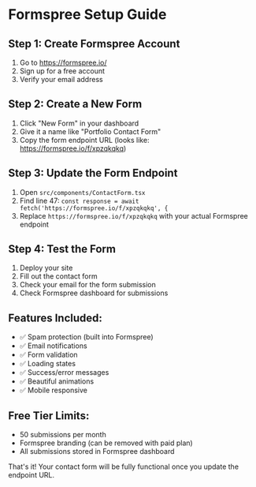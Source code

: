 # Formspree Setup Guide

## Step 1: Create Formspree Account
1. Go to https://formspree.io/
2. Sign up for a free account
3. Verify your email address

## Step 2: Create a New Form
1. Click "New Form" in your dashboard
2. Give it a name like "Portfolio Contact Form"
3. Copy the form endpoint URL (looks like: https://formspree.io/f/xpzqkqkq)

## Step 3: Update the Form Endpoint
1. Open `src/components/ContactForm.tsx`
2. Find line 47: `const response = await fetch('https://formspree.io/f/xpzqkqkq', {`
3. Replace `https://formspree.io/f/xpzqkqkq` with your actual Formspree endpoint

## Step 4: Test the Form
1. Deploy your site
2. Fill out the contact form
3. Check your email for the form submission
4. Check Formspree dashboard for submissions

## Features Included:
- ✅ Spam protection (built into Formspree)
- ✅ Email notifications
- ✅ Form validation
- ✅ Loading states
- ✅ Success/error messages
- ✅ Beautiful animations
- ✅ Mobile responsive

## Free Tier Limits:
- 50 submissions per month
- Formspree branding (can be removed with paid plan)
- All submissions stored in Formspree dashboard

That's it! Your contact form will be fully functional once you update the endpoint URL.
